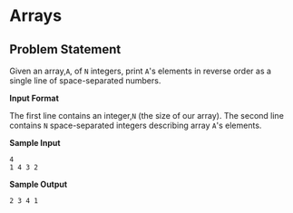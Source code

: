 # Arrays

## Problem Statement
Given an array,`A`, of `N` integers, print `A`'s elements in reverse order as a single line of space-separated numbers.

**Input Format**

The first line contains an integer,`N` (the size of our array).
The second line contains `N` space-separated integers describing array `A`'s elements.

**Sample Input**
```
4
1 4 3 2
```

**Sample Output**
```
2 3 4 1
```
